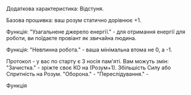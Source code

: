 Додаткова характеристика: Відстуня.

Базова прошивка: ваш розум статично дорівнює +1.

Функція: "Узагальнене джерело енергії." - для отримання енергії для роботи, ви поїдаєте провіант як звичайна людина. 

Функція: "Невпинна робота." - ваша мінімальна втома не 0, а -1.

Протокол - у вас по старту є 3 носія пам'яті. Вам можуть змін:
"Зачистка." - зріжте своє КО на (Розум+1). Збільшість Силу або Спритність на Розум.
"Оборона." - 
"Переслідування." - 

Функція

